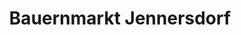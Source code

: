 ---
title: "Bauernmarkt Jennersdorf"
url: /jennersdorf/bauernmarkt-jennersdorf/
shop: Supermarkt
---